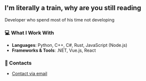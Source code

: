 ## I'm literally a train, why are you still reading

Developer who spend most of his time not developing

### 💻 What I Work With
- **Languages**: Python, C++, C#, Rust, JavaScript (Node.js)
- **Frameworks & Tools**: .NET, Vue.js, React

### 💌 Contacts
- [Contact via email](phatthadonsornplang@gmail.com)

